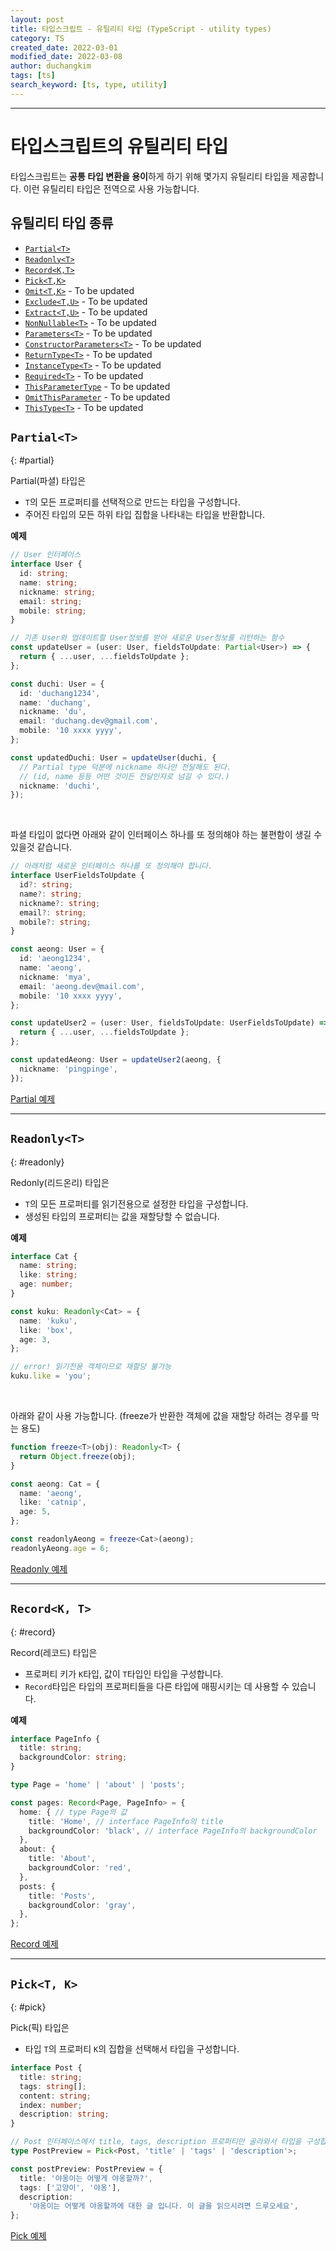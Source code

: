 ```yaml
---
layout: post
title: 타입스크립트 - 유틸리티 타입 (TypeScript - utility types)
category: TS
created_date: 2022-03-01
modified_date: 2022-03-08
author: duchangkim
tags: [ts]
search_keyword: [ts, type, utility]
---
```

***

# 타입스크립트의 유틸리티 타입
타입스크립트는 **공통 타입 변환을 용이**하게 하기 위해 몇가지 유틸리티 타입을 제공합니다. 이런 유틸리티 타입은 전역으로 사용 가능합니다.

## 유틸리티 타입 종류
- [`Partial<T>`](#partial)
- [`Readonly<T>`](#readonly)
- [`Record<K,T>`](#record)
- [`Pick<T,K>`](#pick)
- [`Omit<T,K>`](#omit) - To be updated
- [`Exclude<T,U>`](#exclude) - To be updated
- [`Extract<T,U>`](#extract) - To be updated
- [`NonNullable<T>`](#nonnullable) - To be updated
- [`Parameters<T>`](#parameters) - To be updated
- [`ConstructorParameters<T>`](#constructorparameters) - To be updated
- [`ReturnType<T>`](#returntype) - To be updated
- [`InstanceType<T>`](#instancetype) - To be updated
- [`Required<T>`](#required) - To be updated
- [`ThisParameterType`](#thisparametertype) - To be updated
- [`OmitThisParameter`](#omitthisparameter) - To be updated
- [`ThisType<T>`](#thistype) - To be updated

## `Partial<T>`
{: #partial}

Partial(파셜) 타입은
- `T`의 모든 프로퍼티를 선택적으로 만드는 타입을 구성합니다. 
- 주어진 타입의 모든 하위 타입 집합을 나타내는 타입을 반환합니다.

**예제**
```typescript
// User 인터페이스
interface User {
  id: string;
  name: string;
  nickname: string;
  email: string;
  mobile: string;
}

// 기존 User와 업데이트할 User정보를 받아 새로운 User정보를 리턴하는 함수
const updateUser = (user: User, fieldsToUpdate: Partial<User>) => {
  return { ...user, ...fieldsToUpdate };
};

const duchi: User = {
  id: 'duchang1234',
  name: 'duchang',
  nickname: 'du',
  email: 'duchang.dev@gmail.com',
  mobile: '10 xxxx yyyy',
};

const updatedDuchi: User = updateUser(duchi, {
  // Partial type 덕분에 nickname 하나만 전달해도 된다. 
  // (id, name 등등 어떤 것이든 전달인자로 넘길 수 있다.)
  nickname: 'duchi',
});
```
<br />

파셜 타입이 없다면 아래와 같이 인터페이스 하나를 또 정의해야 하는 불편함이 생길 수 있을것 같습니다.
```typescript
// 아래처럼 새로운 인터페이스 하나를 또 정의해야 합니다.
interface UserFieldsToUpdate {
  id?: string;
  name?: string;
  nickname?: string;
  email?: string;
  mobile?: string;
}

const aeong: User = {
  id: 'aeong1234',
  name: 'aeong',
  nickname: 'mya',
  email: 'aeong.dev@mail.com',
  mobile: '10 xxxx yyyy',
};

const updateUser2 = (user: User, fieldsToUpdate: UserFieldsToUpdate) => {
  return { ...user, ...fieldsToUpdate };
};

const updatedAeong: User = updateUser2(aeong, {
  nickname: 'pingpinge',
});
```

[Partial 예제](https://stackblitz.com/edit/typescript-mfz6zi?file=PartialType.ts)

***

## `Readonly<T>`
{: #readonly}

Redonly(리드온리) 타입은
- `T`의 모든 프로퍼티를 읽기전용으로 설정한 타입을 구성합니다.
- 생성된 타입의 프로퍼티는 값을 재할당할 수 없습니다.

**예제**
```typescript
interface Cat {
  name: string;
  like: string;
  age: number;
}

const kuku: Readonly<Cat> = {
  name: 'kuku',
  like: 'box',
  age: 3,
};

// error! 읽기전용 객체이므로 재할당 불가능
kuku.like = 'you';
```

<br />

아래와 같이 사용 가능합니다. (freeze가 반환한 객체에 값을 재할당 하려는 경우를 막는 용도)
```typescript
function freeze<T>(obj): Readonly<T> {
  return Object.freeze(obj);
}

const aeong: Cat = {
  name: 'aeong',
  like: 'catnip',
  age: 5,
};

const readonlyAeong = freeze<Cat>(aeong);
readonlyAeong.age = 6;
```

[Readonly 예제](https://stackblitz.com/edit/typescript-mfz6zi?file=Readonly.ts)

***

## `Record<K, T>`
{: #record}

Record(레코드) 타입은
- 프로퍼티 키가 `K`타입, 값이 `T`타입인 타입을 구성합니다.
- `Record`타입은 타입의 프로퍼티들을 다른 타입에 매핑시키는 데 사용할 수 있습니다.

**예제**
```typescript
interface PageInfo {
  title: string;
  backgroundColor: string;
}

type Page = 'home' | 'about' | 'posts';

const pages: Record<Page, PageInfo> = {
  home: { // type Page의 값
    title: 'Home', // interface PageInfo의 title
    backgroundColor: 'black', // interface PageInfo의 backgroundColor
  },
  about: {
    title: 'About',
    backgroundColor: 'red',
  },
  posts: {
    title: 'Posts',
    backgroundColor: 'gray',
  },
};
```

[Record 예제](https://stackblitz.com/edit/typescript-mfz6zi?file=Record.ts)

***

## `Pick<T, K>`
{: #pick}

Pick(픽) 타입은
- 타입 `T`의 프로퍼티 `K`의 집합을 선택해서 타입을 구성합니다.

```typescript
interface Post {
  title: string;
  tags: string[];
  content: string;
  index: number;
  description: string;
}

// Post 인터페이스에서 title, tags, description 프로퍼티만 골라와서 타입을 구성합니다.
type PostPreview = Pick<Post, 'title' | 'tags' | 'description'>;

const postPreview: PostPreview = {
  title: '야옹이는 어떻게 야옹할까?',
  tags: ['고양이', '야옹'],
  description:
    '야옹이는 어떻게 야옹할까에 대한 글 입니다. 이 글을 읽으시려면 드루오세요',
};
```

[Pick 예제](https://stackblitz.com/edit/typescript-mfz6zi?file=Pick.ts)